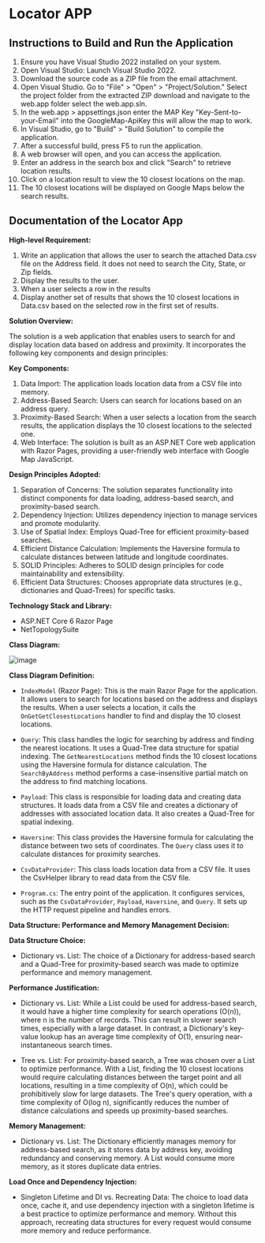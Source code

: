 # Locator APP

## Instructions to Build and Run the Application

1. Ensure you have Visual Studio 2022 installed on your system.
2. Open Visual Studio: Launch Visual Studio 2022.
3. Download the source code as a ZIP file from the email attachment.
4. Open Visual Studio. Go to "File" > "Open" > "Project/Solution." Select the project folder from the extracted ZIP download and navigate to the web.app folder select the web.app.sln.
5. In the web.app > appsettings.json enter the MAP Key "Key-Sent-to-your-Email" into the GoogleMap-ApiKey this will allow the map to work.
6. In Visual Studio, go to "Build" > "Build Solution" to compile the application.
7. After a successful build, press F5 to run the application.
8. A web browser will open, and you can access the application.
9. Enter an address in the search box and click "Search" to retrieve location results.
10. Click on a location result to view the 10 closest locations on the map.
12. The 10 closest locations will be displayed on Google Maps below the search results.

## Documentation of the Locator App

**High-level Requirement:**

1. Write an application that allows the user to search the attached Data.csv file on the Address field. It does not need to search the City, State, or Zip fields.
2. Display the results to the user.
3. When a user selects a row in the results
4. Display another set of results that shows the 10 closest locations in Data.csv based on the selected row in the first set of results.

**Solution Overview:**

The solution is a web application that enables users to search for and display location data based on address and proximity. It incorporates the following key components and design principles:

**Key Components:**
1. Data Import: The application loads location data from a CSV file into memory.
2. Address-Based Search: Users can search for locations based on an address query.
3. Proximity-Based Search: When a user selects a location from the search results, the application displays the 10 closest locations to the selected one.
4. Web Interface: The solution is built as an ASP.NET Core web application with Razor Pages, providing a user-friendly web interface with Google Map JavaScript.

**Design Principles Adopted:**
1. Separation of Concerns: The solution separates functionality into distinct components for data loading, address-based search, and proximity-based search.
2. Dependency Injection: Utilizes dependency injection to manage services and promote modularity.
3. Use of Spatial Index: Employs Quad-Tree for efficient proximity-based searches.
4. Efficient Distance Calculation: Implements the Haversine formula to calculate distances between latitude and longitude coordinates.
5. SOLID Principles: Adheres to SOLID design principles for code maintainability and extensibility.
6. Efficient Data Structures: Chooses appropriate data structures (e.g., dictionaries and Quad-Trees) for specific tasks.

**Technology Stack and Library:**
- ASP.NET Core 6 Razor Page
- NetTopologySuite

**Class Diagram:**

![image](https://github.com/samabos/locator/assets/10947293/88771e97-9285-4521-86e0-4ad4b76b1cd2)


**Class Diagram Definition:**

- `IndexModel` (Razor Page): This is the main Razor Page for the application. It allows users to search for locations based on the address and displays the results. When a user selects a location, it calls the `OnGetGetClosestLocations` handler to find and display the 10 closest locations.

- `Query`: This class handles the logic for searching by address and finding the nearest locations. It uses a Quad-Tree data structure for spatial indexing. The `GetNearestLocations` method finds the 10 closest locations using the Haversine formula for distance calculation. The `SearchByAddress` method performs a case-insensitive partial match on the address to find matching locations.

- `Payload`: This class is responsible for loading data and creating data structures. It loads data from a CSV file and creates a dictionary of addresses with associated location data. It also creates a Quad-Tree for spatial indexing.

- `Haversine`: This class provides the Haversine formula for calculating the distance between two sets of coordinates. The `Query` class uses it to calculate distances for proximity searches.

- `CsvDataProvider`: This class loads location data from a CSV file. It uses the CsvHelper library to read data from the CSV file.

- `Program.cs`: The entry point of the application. It configures services, such as the `CsvDataProvider`, `Payload`, `Haversine`, and `Query`. It sets up the HTTP request pipeline and handles errors.

**Data Structure: Performance and Memory Management Decision:**

**Data Structure Choice:**

- Dictionary vs. List: The choice of a Dictionary for address-based search and a Quad-Tree for proximity-based search was made to optimize performance and memory management.

**Performance Justification:**

- Dictionary vs. List: While a List could be used for address-based search, it would have a higher time complexity for search operations (O(n)), where n is the number of records. This can result in slower search times, especially with a large dataset. In contrast, a Dictionary's key-value lookup has an average time complexity of O(1), ensuring near-instantaneous search times.

- Tree vs. List: For proximity-based search, a Tree was chosen over a List to optimize performance. With a List, finding the 10 closest locations would require calculating distances between the target point and all locations, resulting in a time complexity of O(n), which could be prohibitively slow for large datasets. The Tree's query operation, with a time complexity of O(log n), significantly reduces the number of distance calculations and speeds up proximity-based searches.

**Memory Management:**

- Dictionary vs. List: The Dictionary efficiently manages memory for address-based search, as it stores data by address key, avoiding redundancy and conserving memory. A List would consume more memory, as it stores duplicate data entries.

**Load Once and Dependency Injection:**

- Singleton Lifetime and DI vs. Recreating Data: The choice to load data once, cache it, and use dependency injection with a singleton lifetime is a best practice to optimize performance and memory. Without this approach, recreating data structures for every request would consume more memory and reduce performance.


